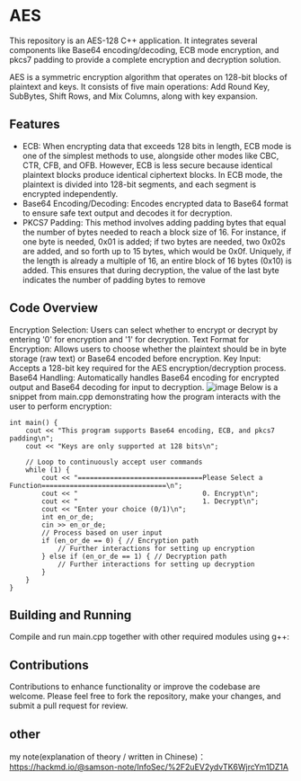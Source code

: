 # AES
This repository is an AES-128 C++ application. It integrates several components like Base64 encoding/decoding, ECB mode encryption, and pkcs7 padding to provide a complete encryption and decryption solution.

AES is a symmetric encryption algorithm that operates on 128-bit blocks of plaintext and keys. It consists of five main operations: Add Round Key, SubBytes, Shift Rows, and Mix Columns, along with key expansion.

## Features
- ECB: When encrypting data that exceeds 128 bits in length, ECB mode is one of the simplest methods to use, alongside other modes like CBC, CTR, CFB, and OFB. However, ECB is less secure because identical plaintext blocks produce identical ciphertext blocks. In ECB mode, the plaintext is divided into 128-bit segments, and each segment is encrypted independently.
- Base64 Encoding/Decoding: Encodes encrypted data to Base64 format to ensure safe text output and decodes it for decryption.
- PKCS7 Padding: This method involves adding padding bytes that equal the number of bytes needed to reach a block size of 16. For instance, if one byte is needed, 0x01 is added; if two bytes are needed, two 0x02s are added, and so forth up to 15 bytes, which would be 0x0f. Uniquely, if the length is already a multiple of 16, an entire block of 16 bytes (0x10) is added. This ensures that during decryption, the value of the last byte indicates the number of padding bytes to remove

## Code Overview
Encryption Selection: Users can select whether to encrypt or decrypt by entering '0' for encryption and '1' for decryption.
Text Format for Encryption: Allows users to choose whether the plaintext should be in byte storage (raw text) or Base64 encoded before encryption.
Key Input: Accepts a 128-bit key required for the AES encryption/decryption process.
Base64 Handling: Automatically handles Base64 encoding for encrypted output and Base64 decoding for input to decryption.
![image](https://github.com/samsonjaw/AES/assets/114964564/adc83c16-9d78-46bd-a5f4-5e7e26090985)
Below is a snippet from main.cpp demonstrating how the program interacts with the user to perform encryption:

```cpp=
int main() {
    cout << "This program supports Base64 encoding, ECB, and pkcs7 padding\n";
    cout << "Keys are only supported at 128 bits\n";

    // Loop to continuously accept user commands
    while (1) {
        cout << "===============================Please Select a Function===============================\n";
        cout << "                               0. Encrypt\n";
        cout << "                               1. Decrypt\n";
        cout << "Enter your choice (0/1)\n";
        int en_or_de;
        cin >> en_or_de;
        // Process based on user input
        if (en_or_de == 0) { // Encryption path
            // Further interactions for setting up encryption
        } else if (en_or_de == 1) { // Decryption path
            // Further interactions for setting up decryption
        }
    }
}
```
## Building and Running
Compile and run main.cpp together with other required modules using g++:

## Contributions
Contributions to enhance functionality or improve the codebase are welcome. Please feel free to fork the repository, make your changes, and submit a pull request for review.

## other
my note(explanation of theory / written in Chinese)：https://hackmd.io/@samson-note/InfoSec/%2F2uEV2ydvTK6WjrcYm1DZ1A
